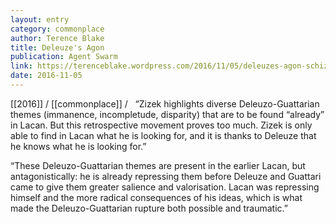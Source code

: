 ```yaml
---
layout: entry
category: commonplace
author: Terence Blake
title: Deleuze's Agon
publication: Agent Swarm
link: https://terenceblake.wordpress.com/2016/11/05/deleuzes-agon-schizophrenising-lacan/
date: 2016-11-05
---
```


[[2016]] / [[commonplace]] / 
 
“Zizek highlights diverse Deleuzo-Guattarian themes (immanence, incompletude, disparity) that are to be found “already” in Lacan. But this retrospective movement proves too much. Zizek is only able to find in Lacan what he is looking for, and it is thanks to Deleuze that he knows what he is looking for.”

“These Deleuzo-Guattarian themes are present in the earlier Lacan, but antagonistically: he is already repressing them before Deleuze and Guattari came to give them greater salience and valorisation. Lacan was repressing himself and the more radical consequences of his ideas, which is what made the Deleuzo-Guattarian rupture both possible and traumatic.”
